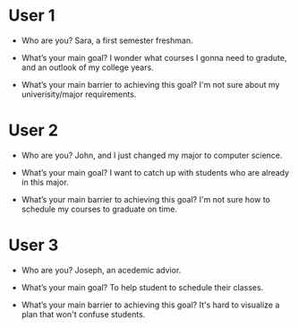 # User 1

* Who are you? Sara, a first semester freshman.

* What’s your main goal? I wonder what courses I gonna need to gradute, and an outlook of my college years.

* What’s your main barrier to achieving this goal? I'm not sure about my univerisity/major requirements.

# User 2

* Who are you? John, and I just changed my major to computer science.

* What’s your main goal? I want to catch up with students who are already in this major.

* What’s your main barrier to achieving this goal? I'm not sure how to schedule my courses to graduate on time.

# User 3

* Who are you? Joseph, an acedemic advior.

* What’s your main goal? To help student to schedule their classes.

* What’s your main barrier to achieving this goal? It's hard to visualize a plan that won't confuse students.

